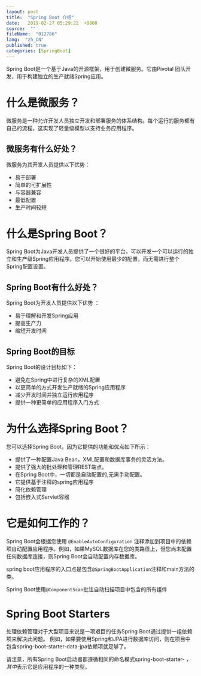 ```yaml
---
layout: post
title:  "Spring Boot 介绍"
date:   2019-02-27 05:29:22  +0800
source:  ""
fileName:  "012786"
lang:  "zh_CN"
published: true
categories: [SpringBoot]
---
```


Spring Boot是一个基于Java的开源框架，用于创建微服务。它由Pivotal 团队开发，用于构建独立的生产就绪Spring应用。

# 什么是微服务？
微服务是一种允许开发人员独立开发和部署服务的体系结构。每个运行的服务都有自己的流程，这实现了轻量级模型以支持业务应用程序。

## 微服务有什么好处？
微服务为其开发人员提供以下优势：

- 易于部署
- 简单的可扩展性
- 与容器兼容
- 最低配置
- 生产时间较短

# 什么是Spring Boot？
Spring Boot为Java开发人员提供了一个很好的平台，可以开发一个可以运行的独立和生产级Spring应用程序。您可以开始使用最少的配置，而无需进行整个Spring配置设置。

## Spring Boot有什么好处？
Spring Boot为开发人员提供以下优势 ：
- 易于理解和开发Spring应用
- 提高生产力
- 缩短开发时间

## Spring Boot的目标

Spring Boot的设计目标如下：
- 避免在Spring中进行复杂的XML配置
- 以更简单的方式开发生产就绪的Spring应用程序
- 减少开发时间并独立运行应用程序
- 提供一种更简单的应用程序入门方式

# 为什么选择Spring Boot？

您可以选择Spring Boot，因为它提供的功能和优点如下所示：
- 提供了一种配置Java Bean，XML配置和数据库事务的灵活方法。
- 提供了强大的批处理和管理REST端点。
- 在Spring Boot中，一切都是自动配置的,无需手动配置。
- 它提供基于注释的spring应用程序
- 简化依赖管理
- 包括嵌入式Servlet容器

# 它是如何工作的？
Spring Boot会根据您使用 `@EnableAutoConfiguration` 注释添加到项目中的依赖项自动配置应用程序。例如，如果MySQL数据库在您的类路径上，但您尚未配置任何数据库连接，则Spring Boot会自动配置内存数据库。

spring boot应用程序的入口点是包含`@SpringBootApplication`注释和main方法的类。

Spring Boot使用`@ComponentScan`批注自动扫描项目中包含的所有组件

# Spring Boot Starters

处理依赖管理对于大型项目来说是一项艰巨的任务Spring Boot通过提供一组依赖项来解决此问题。
例如，如果要使用Spring和JPA进行数据库访问，则在项目中包含spring-boot-starter-data-jpa依赖项就足够了。

请注意，所有Spring Boot启动器都遵循相同的命名模式spring-boot-starter- *，其中*表示它是应用程序的一种类型。